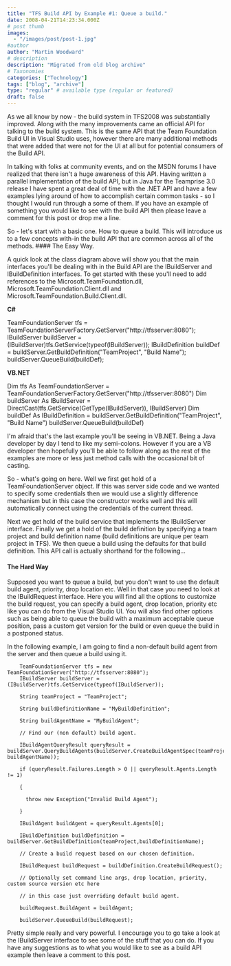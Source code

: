 ```yaml
---
title: "TFS Build API by Example #1: Queue a build."
date: 2008-04-21T14:23:34.000Z
# post thumb
images:
  - "/images/post/post-1.jpg"
#author
author: "Martin Woodward"
# description
description: "Migrated from old blog archive"
# Taxonomies
categories: ["Technology"]
tags: ["blog", "archive"]
type: "regular" # available type (regular or featured)
draft: false
---
```


[](http://www.woodwardweb.com/WindowsLiveWriter/TFSBuildAPIbyExample1Queueabuild_C1CE/BuildAPI_2.gif) As we all know by now - the build system in TFS2008 was substantially improved.  Along with the many improvements came an official API for talking to the build system.  This is the same API that the Team Foundation Build UI in Visual Studio uses, however there are many additional methods that were added that were not for the UI at all but for potential consumers of the Build API. 

In talking with folks at community events, and on the MSDN forums I have realized that there isn't a huge awareness of this API.  Having written a parallel implementation of the build API, but in Java for the Teamprise 3.0 release I have spent a great deal of time with the .NET API and have a few examples lying around of how to accomplish certain common tasks - so I thought I would run through a some of them.  If you have an example of something you would like to see with the build API then please leave a comment for this post or drop me a line. 

So - let's start with a basic one.  How to queue a build.  This will introduce us to a few concepts with-in the build API that are common across all of the methods. #### The Easy Way. 

A quick look at the class diagram above will show you that the main interfaces you'll be dealing with in the Build API are the IBuildServer and IBuildDefinition interfaces.  To get started with these you'll need to add references to the Microsoft.TeamFoundation.dll, Microsoft.TeamFoundation.Client.dll and Microsoft.TeamFoundation.Build.Client.dll. 

**C#** 

TeamFoundationServer tfs = TeamFoundationServerFactory.GetServer("http://tfsserver:8080");
IBuildServer buildServer = (IBuildServer)tfs.GetService(typeof(IBuildServer));
IBuildDefinition buildDef = buildServer.GetBuildDefinition("TeamProject", "Build Name");
buildServer.QueueBuild(buildDef);

**VB.NET**

Dim tfs As TeamFoundationServer = TeamFoundationServerFactory.GetServer("http://tfsserver:8080")
Dim buildServer As IBuildServer = DirectCast(tfs.GetService(GetType(IBuildServer)), IBuildServer)
Dim buildDef As IBuildDefinition = buildServer.GetBuildDefinition("TeamProject", "Build Name")
buildServer.QueueBuild(buildDef)

I'm afraid that's the last example you'll be seeing in VB.NET.  Being a Java developer by day I tend to like my semi-colons.  However if you are a VB developer then hopefully you'll be able to follow along as the rest of the examples are more or less just method calls with the occasional bit of casting.

So - what's going on here.  Well we first get hold of a TeamFoundationServer object.  If this was server side code and we wanted to specify some credentials then we would use a slightly difference mechanism but in this case the constructor works well and this will automatically connect using the credentials of the current thread.

Next we get hold of the build service that implements the IBuildServer interface.  Finally we get a hold of the build definition by specifying a team project and build definition name (build definitions are unique per team project in TFS).  We then queue a build using the defaults for that build definition.  This API call is actually shorthand for the following...
#### The Hard Way

 Supposed you want to queue a build, but you don't want to use the default build agent, priority, drop location etc.  Well in that case you need to look at the IBuildRequest interface.  Here you will find all the options to customize the build request, you can specify a build agent, drop location, priority etc like you can do from the Visual Studio UI.  You will also find other options such as being able to queue the build with a maximum acceptable queue position, pass a custom get version for the build or even queue the build in a postponed status.

In the following example, I am going to find a non-default build agent from the server and then queue a build using it.

        TeamFoundationServer tfs = new TeamFoundationServer("http://tfsserver:8080");
        IBuildServer buildServer = (IBuildServer)tfs.GetService(typeof(IBuildServer));

        String teamProject = "TeamProject";

        String buildDefinitionName = "MyBuildDefinition";

        String buildAgentName = "MyBuildAgent";

        // Find our (non default) build agent.

        IBuildAgentQueryResult queryResult = buildServer.QueryBuildAgents(buildServer.CreateBuildAgentSpec(teamProject, buildAgentName));

        if (queryResult.Failures.Length > 0 || queryResult.Agents.Length != 1)

        {

          throw new Exception("Invalid Build Agent");

        }

        IBuildAgent buildAgent = queryResult.Agents[0];

        IBuildDefinition buildDefinition = buildServer.GetBuildDefinition(teamProject,buildDefinitionName);

        // Create a build request based on our chosen definition.

        IBuildRequest buildRequest = buildDefinition.CreateBuildRequest();

        // Optionally set command line args, drop location, priority, custom source version etc here

        // in this case just overriding default build agent.

        buildRequest.BuildAgent = buildAgent;

        buildServer.QueueBuild(buildRequest);

Pretty simple really and very powerful.  I encourage you to go take a look at the IBuildServer interface to see some of the stuff that you can do.  If you have any suggestions as to what you would like to see as a build API example then leave a comment to this post.